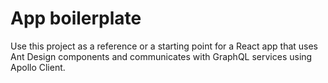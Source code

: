 # App boilerplate

Use this project as a reference or a starting point for a React app that uses Ant Design components and communicates with GraphQL services using Apollo Client.
